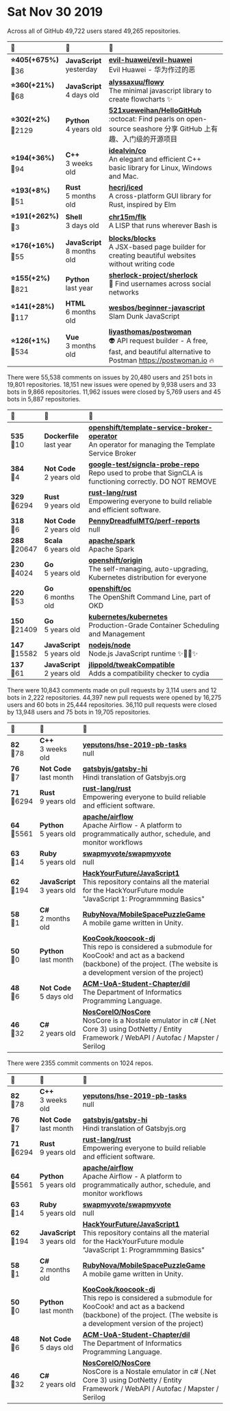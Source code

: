# Sat Nov 30 2019

Across all of GitHub 49,722 users stared 
49,265 repositories. 

| :page_with_curl: | :calendar: | :page_with_curl: |
| :--- | :--- | :--- |
| **:star:405(+675%)**<br>:twisted_rightwards_arrows:36 | **JavaScript**<br>yesterday | **[evil-huawei/evil-huawei](https://github.com/evil-huawei/evil-huawei)**<br>Evil Huawei - 华为作过的恶 |
| **:star:360(+21%)**<br>:twisted_rightwards_arrows:68 | **JavaScript**<br>4 days old | **[alyssaxuu/flowy](https://github.com/alyssaxuu/flowy)**<br>The minimal javascript library to create flowcharts ✨ |
| **:star:302(+2%)**<br>:twisted_rightwards_arrows:2129 | **Python**<br>4 years old | **[521xueweihan/HelloGitHub](https://github.com/521xueweihan/HelloGitHub)**<br>:octocat: Find pearls on open-source seashore 分享 GitHub 上有趣、入门级的开源项目 |
| **:star:194(+36%)**<br>:twisted_rightwards_arrows:94 | **C++**<br>3 weeks old | **[idealvin/co](https://github.com/idealvin/co)**<br>An elegant and efficient C++ basic library for Linux, Windows and Mac. |
| **:star:193(+8%)**<br>:twisted_rightwards_arrows:51 | **Rust**<br>5 months old | **[hecrj/iced](https://github.com/hecrj/iced)**<br>A cross-platform GUI library for Rust, inspired by Elm |
| **:star:191(+262%)**<br>:twisted_rightwards_arrows:3 | **Shell**<br>3 days old | **[chr15m/flk](https://github.com/chr15m/flk)**<br>A LISP that runs wherever Bash is |
| **:star:176(+16%)**<br>:twisted_rightwards_arrows:55 | **JavaScript**<br>8 months old | **[blocks/blocks](https://github.com/blocks/blocks)**<br>A JSX-based page builder for creating beautiful websites without writing code |
| **:star:155(+2%)**<br>:twisted_rightwards_arrows:821 | **Python**<br>last year | **[sherlock-project/sherlock](https://github.com/sherlock-project/sherlock)**<br>🔎 Find usernames across social networks |
| **:star:141(+28%)**<br>:twisted_rightwards_arrows:117 | **HTML**<br>6 months old | **[wesbos/beginner-javascript](https://github.com/wesbos/beginner-javascript)**<br>Slam Dunk JavaScript |
| **:star:126(+1%)**<br>:twisted_rightwards_arrows:534 | **Vue**<br>3 months old | **[liyasthomas/postwoman](https://github.com/liyasthomas/postwoman)**<br>👽 API request builder - A free, fast, and beautiful alternative to Postman https://postwoman.io 🔥 |

There were 55,538 comments on issues by 20,480 users and 251 bots in 19,801 repositories.
18,151 new issues were opened by 9,938 users and 33 bots in 9,866 repositories.
11,962 issues were closed by 5,769 users and 45 bots in 5,887 repositories.

| :speech_balloon: | :calendar: | :page_with_curl: |
| :--- | :--- | :--- |
| **535**<br>:twisted_rightwards_arrows:10 | **Dockerfile**<br>last year | **[openshift/template-service-broker-operator](https://github.com/openshift/template-service-broker-operator)**<br>An operator for managing the Template Service Broker |
| **384**<br>:twisted_rightwards_arrows:4 | **Not Code**<br>2 years old | **[google-test/signcla-probe-repo](https://github.com/google-test/signcla-probe-repo)**<br>Repo used to probe that SignCLA is functioning correctly.  DO NOT REMOVE |
| **329**<br>:twisted_rightwards_arrows:6294 | **Rust**<br>9 years old | **[rust-lang/rust](https://github.com/rust-lang/rust)**<br>Empowering everyone to build reliable and efficient software. |
| **318**<br>:twisted_rightwards_arrows:6 | **Not Code**<br>2 years old | **[PennyDreadfulMTG/perf-reports](https://github.com/PennyDreadfulMTG/perf-reports)**<br>null |
| **288**<br>:twisted_rightwards_arrows:20647 | **Scala**<br>6 years old | **[apache/spark](https://github.com/apache/spark)**<br>Apache Spark |
| **230**<br>:twisted_rightwards_arrows:4024 | **Go**<br>5 years old | **[openshift/origin](https://github.com/openshift/origin)**<br>The self-managing, auto-upgrading, Kubernetes distribution for everyone |
| **220**<br>:twisted_rightwards_arrows:53 | **Go**<br>6 months old | **[openshift/oc](https://github.com/openshift/oc)**<br>The OpenShift Command Line, part of OKD |
| **150**<br>:twisted_rightwards_arrows:21409 | **Go**<br>5 years old | **[kubernetes/kubernetes](https://github.com/kubernetes/kubernetes)**<br>Production-Grade Container Scheduling and Management |
| **147**<br>:twisted_rightwards_arrows:15582 | **JavaScript**<br>5 years old | **[nodejs/node](https://github.com/nodejs/node)**<br>Node.js JavaScript runtime :sparkles::turtle::rocket::sparkles: |
| **137**<br>:twisted_rightwards_arrows:61 | **JavaScript**<br>2 years old | **[jlippold/tweakCompatible](https://github.com/jlippold/tweakCompatible)**<br>Adds a compatibility checker to cydia |

There were 10,843 comments made on pull requests by 3,114 users and 12 bots in 2,222 repositories.
44,397 new pull requests were opened by 16,275 users and 60 bots in 25,444 repositories.
36,110 pull requests were closed by 13,948 users and 75 bots in 19,705 repositories.

| :speech_balloon: | :calendar: | :page_with_curl: |
| :--- | :--- | :--- |
| **82**<br>:twisted_rightwards_arrows:78 | **C++**<br>3 weeks old | **[yeputons/hse-2019-pb-tasks](https://github.com/yeputons/hse-2019-pb-tasks)**<br>null |
| **76**<br>:twisted_rightwards_arrows:7 | **Not Code**<br>last month | **[gatsbyjs/gatsby-hi](https://github.com/gatsbyjs/gatsby-hi)**<br>Hindi translation of Gatsbyjs.org |
| **71**<br>:twisted_rightwards_arrows:6294 | **Rust**<br>9 years old | **[rust-lang/rust](https://github.com/rust-lang/rust)**<br>Empowering everyone to build reliable and efficient software. |
| **64**<br>:twisted_rightwards_arrows:5561 | **Python**<br>5 years old | **[apache/airflow](https://github.com/apache/airflow)**<br>Apache Airflow - A platform to programmatically author, schedule, and monitor workflows |
| **63**<br>:twisted_rightwards_arrows:14 | **Ruby**<br>5 years old | **[swapmyvote/swapmyvote](https://github.com/swapmyvote/swapmyvote)**<br>null |
| **62**<br>:twisted_rightwards_arrows:194 | **JavaScript**<br>3 years old | **[HackYourFuture/JavaScript1](https://github.com/HackYourFuture/JavaScript1)**<br>This repository contains all the material for the HackYourFuture module "JavaScript 1: Programmming Basics" |
| **58**<br>:twisted_rightwards_arrows:1 | **C#**<br>2 months old | **[RubyNova/MobileSpacePuzzleGame](https://github.com/RubyNova/MobileSpacePuzzleGame)**<br>A mobile game written in Unity. |
| **50**<br>:twisted_rightwards_arrows:0 | **Python**<br>last month | **[KooCook/koocook-dj](https://github.com/KooCook/koocook-dj)**<br>This repo is considered a submodule for KooCook! and act as a backend (backbone) of the project. (The website is a development version of the project) |
| **48**<br>:twisted_rightwards_arrows:6 | **Not Code**<br>5 days old | **[ACM-UoA-Student-Chapter/dil](https://github.com/ACM-UoA-Student-Chapter/dil)**<br>The Department of Informatics Programming Language. |
| **46**<br>:twisted_rightwards_arrows:32 | **C#**<br>2 years old | **[NosCoreIO/NosCore](https://github.com/NosCoreIO/NosCore)**<br>NosCore is a Nostale emulator in c# (.Net Core 3) using DotNetty / Entity Framework / WebAPI / Autofac / Mapster / Serilog |

There were 2355 commit comments on 1024 repos.

| :speech_balloon: | :calendar: | :page_with_curl: |
| :--- | :--- | :--- |
| **82**<br>:twisted_rightwards_arrows:78 | **C++**<br>3 weeks old | **[yeputons/hse-2019-pb-tasks](https://github.com/yeputons/hse-2019-pb-tasks)**<br>null |
| **76**<br>:twisted_rightwards_arrows:7 | **Not Code**<br>last month | **[gatsbyjs/gatsby-hi](https://github.com/gatsbyjs/gatsby-hi)**<br>Hindi translation of Gatsbyjs.org |
| **71**<br>:twisted_rightwards_arrows:6294 | **Rust**<br>9 years old | **[rust-lang/rust](https://github.com/rust-lang/rust)**<br>Empowering everyone to build reliable and efficient software. |
| **64**<br>:twisted_rightwards_arrows:5561 | **Python**<br>5 years old | **[apache/airflow](https://github.com/apache/airflow)**<br>Apache Airflow - A platform to programmatically author, schedule, and monitor workflows |
| **63**<br>:twisted_rightwards_arrows:14 | **Ruby**<br>5 years old | **[swapmyvote/swapmyvote](https://github.com/swapmyvote/swapmyvote)**<br>null |
| **62**<br>:twisted_rightwards_arrows:194 | **JavaScript**<br>3 years old | **[HackYourFuture/JavaScript1](https://github.com/HackYourFuture/JavaScript1)**<br>This repository contains all the material for the HackYourFuture module "JavaScript 1: Programmming Basics" |
| **58**<br>:twisted_rightwards_arrows:1 | **C#**<br>2 months old | **[RubyNova/MobileSpacePuzzleGame](https://github.com/RubyNova/MobileSpacePuzzleGame)**<br>A mobile game written in Unity. |
| **50**<br>:twisted_rightwards_arrows:0 | **Python**<br>last month | **[KooCook/koocook-dj](https://github.com/KooCook/koocook-dj)**<br>This repo is considered a submodule for KooCook! and act as a backend (backbone) of the project. (The website is a development version of the project) |
| **48**<br>:twisted_rightwards_arrows:6 | **Not Code**<br>5 days old | **[ACM-UoA-Student-Chapter/dil](https://github.com/ACM-UoA-Student-Chapter/dil)**<br>The Department of Informatics Programming Language. |
| **46**<br>:twisted_rightwards_arrows:32 | **C#**<br>2 years old | **[NosCoreIO/NosCore](https://github.com/NosCoreIO/NosCore)**<br>NosCore is a Nostale emulator in c# (.Net Core 3) using DotNetty / Entity Framework / WebAPI / Autofac / Mapster / Serilog |


